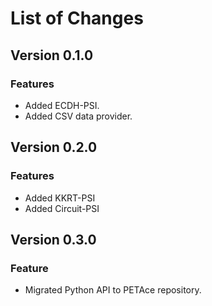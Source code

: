 # List of Changes

## Version 0.1.0

### Features

- Added ECDH-PSI.
- Added CSV data provider.

## Version 0.2.0

### Features

- Added KKRT-PSI
- Added Circuit-PSI

## Version 0.3.0

### Feature

- Migrated Python API to PETAce repository.
